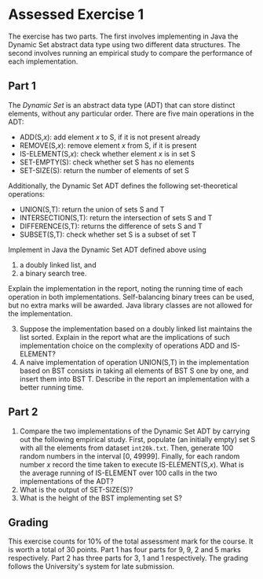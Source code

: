 # Assessed Exercise 1
The exercise has two parts. The first involves implementing in Java the Dynamic Set abstract data type using two different data structures. The second involves running an empirical study to compare the performance of each implementation.

## Part 1
The _Dynamic Set_ is an abstract data type (ADT) that can store distinct elements, without any particular order. There are five main operations in the ADT:

* ADD(S,_x_): add element _x_ to S, if it is not present already
* REMOVE(S,_x_): remove element _x_ from S, if it is present
* IS-ELEMENT(S,_x_): check whether element _x_ is in set S
* SET-EMPTY(S): check whether set S has no elements
* SET-SIZE(S): return the number of elements of set S

Additionally, the Dynamic Set ADT defines the following set-theoretical operations:

* UNION(S,T): return the union of sets S and T
* INTERSECTION(S,T): return the intersection of sets S and T
* DIFFERENCE(S,T): returns the difference of sets S and T
* SUBSET(S,T): check whether set S is a subset of set T

Implement in Java the Dynamic Set ADT defined above using
1. a doubly linked list, and
2. a binary search tree.

Explain the implementation in the report, noting the running time of each operation in both implementations. Self-balancing binary trees can be used, but no extra marks will be awarded. Java library classes are not allowed for the implementation.

3. Suppose the implementation based on a doubly linked list maintains the list sorted. Explain in the report what are the implications of such implementation choice on the complexity of operations ADD and IS-ELEMENT?
4. A naive implementation of operation UNION(S,T) in the implementation based on BST consists in taking all elements of BST S one by one, and insert them into BST T. Describe in the report an implementation with a better running time.

## Part 2
1. Compare the two implementations of the Dynamic Set ADT by carrying out the following empirical study. First, populate (an initially empty) set S with all the elements from dataset `int20k.txt`. Then, generate 100 random numbers in the interval [0, 49999]. Finally, for each random number _x_ record the time taken to execute IS-ELEMENT(S,_x_). What is the average running of IS-ELEMENT over 100 calls in the two implementations of the ADT?
2. What is the output of SET-SIZE(S)?
3. What is the height of the BST implementing set S?

## Grading
This exercise counts for 10% of the total assessment mark for the course. It is worth a total of 30 points.
Part 1 has four parts for 9, 9, 2 and 5 marks respectively. Part 2 has three parts for 3, 1 and 1 respectively.
The grading follows the University's system for late submission. <br />